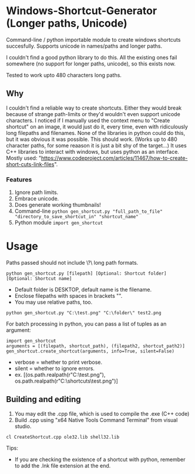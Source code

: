 # Windows-Shortcut-Generator (Longer paths, Unicode)
Command-line / python importable module to create windows shortcuts succesfully. Supports unicode in names/paths and longer paths.

I couldn't find a good python library to do this. All the existing ones fail somewhere (no support for longer paths, unicode), so this exists now.

Tested to work upto 480 characters long paths.
## Why ##
I couldn't find a reliable way to create shortcuts. 
Either they would break because of strange path-limits or they'd wouldn't even support unicode characters.
I noticed if I manually used the context menu to "Create shortcut" on an image, it would just do it, every time, even with ridiculously long filepaths and filenames.
None of the libraries in python could do this, but it was obvious it was possible. This should work. (Works up to 480 character paths, for some reaason it is just a bit shy of the target...)
It uses C++ libraries to interact with windows, but uses python as an interface. Mostly used: "https://www.codeproject.com/articles/11467/how-to-create-short-cuts-link-files".
### Features ###
1. Ignore path limits.
2. Embrace unicode.
3. Does generate working thumbnails!
4. Command-line `python gen_shortcut.py "full_path_to_file" "directory_to_save_shortcut_in" "shortcut_name"`
6. Python module `import gen_shortcut`

# Usage #
Paths passed should not include \\?\ long path formats.
```
python gen_shortcut.py [filepath] [Optional: Shortcut folder] [Optional: Shortcut name]
```
* Default folder is DESKTOP, default name is the filename.
* Enclose filepaths with spaces in brackets "".
* You may use relative paths, too.
```
python gen_shortcut.py "C:\test.png" "C:\folder\" test2.png
```
For batch processing in python,
you can pass a list of tuples as an argument:

```
import gen_shortcut
arguments = [(filepath, shortcut_path), (filepath2, shortcut_path2)]
gen_shortcut.create_shortcut(arguments, info=True, silent=False)
```
* verbose = whether to print verbose.
* silent = whether to ignore errors.
* ex. [(os.path.realpath(r"C:\test.png"), os.path.realpath(r"C:\shortcuts\test.png")]
## Building and editing ##
1. You may edit the .cpp file, which is used to compile the .exe (C++ code)
2. Build .cpp using "x64 Native Tools Command Terminal" from visual studio.
```
cl CreateShortcut.cpp ole32.lib shell32.lib
```

Tips: 
* If you are checking the existence of a shortcut with python, remember to add the .lnk file extension at the end.
